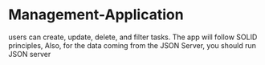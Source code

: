 # Management-Application
users can create, update, delete, and filter tasks. The app will follow SOLID principles,
Also, for the data coming from the JSON Server, you should run JSON server 
